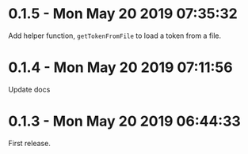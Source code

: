 # 0.1.5 - Mon May 20 2019 07:35:32

Add helper function, `getTokenFromFile` to load a token from a file.

# 0.1.4 - Mon May 20 2019 07:11:56

Update docs

# 0.1.3 - Mon May 20 2019 06:44:33

First release.
